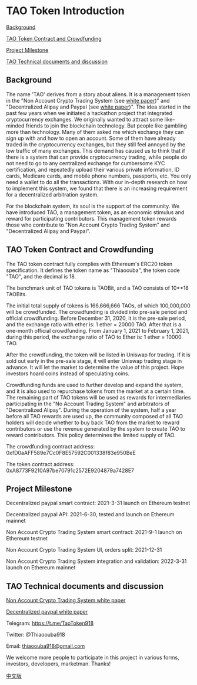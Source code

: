 # TAO Token Introduction



[Background](https://github.com/Thiaoouba-noaccount/ExchangeHub/blob/master/TAO%20Token%20Introduction.md#Background)

[TAO Token Contract and Crowdfunding](https://github.com/Thiaoouba-noaccount/ExchangeHub/blob/master/TAO%20Token%20Introduction.md#TAO-Token-Contract-and-Crowdfunding)

[Project Milestone](https://github.com/Thiaoouba-noaccount/ExchangeHub/blob/master/TAO%20Token%20Introduction.md#Project-Milestone)

[TAO Technical documents and discussion](https://github.com/Thiaoouba-noaccount/ExchangeHub/blob/master/TAO%20Token%20Introduction.md#TAO-Technical-documents-and-discussion)





## Background



The name 'TAO'  derives from a story about aliens. It is a management token in the "Non Account Crypto Trading System (see [white paper](https://github.com/Thiaoouba-noaccount/ExchangeHub/blob/master/doc/non%20account%20Crypto%20trading%20system.md))" and "Decentralized Alipay and Paypal (see [white paper](https://github.com/Thiaoouba-noaccount/DecentralizedPaypal/blob/master/doc/Decentralized%20Alipay.md))". The idea started in the past few years when we initiated a hackathon project that integrated cryptocurrency exchanges. We originally wanted to attract some like-minded friends to join the blockchain technology. But people like gambling more than technology. Many of them asked me which exchange they can sign up with and how to open an account. Some of them have already traded in the cryptocurrency exchanges, but they still feel annoyed by the low traffic of many exchanges. This demand has caused us to think that if there is a system that can provide cryptocurrency trading, while people do not need to go to any centralized exchange for cumbersome KYC certification, and repeatedly upload their various private information, ID cards, Medicare cards, and mobile phone numbers, passports, etc.  You only need a  wallet to do all the transactions. With our in-depth research on how to implement this system, we found that there is an increasing requirement for a decentralized arbitration system. 

For the blockchain system, its soul is the support of the community. We have introduced TAO, a management token, as an economic stimulus and reward for participating contributors. This management token rewards those who contribute to "Non Account Crypto Trading System" and "Decentralized Alipay and Paypal".



## TAO Token Contract and Crowdfunding

The TAO token contract fully complies with Ethereum's ERC20 token specification. It defines the token name as "Thiaoouba", the token code "TAO", and the decimal is 18.



The benchmark unit of TAO tokens is TAOBit, and a TAO consists of 10**18 TAOBits.



The initial total supply of tokens is 166,666,666 TAOs, of which 100,000,000 will be crowdfunded. The crowdfunding is divided into pre-sale period and official crowdfunding. Before December 31, 2020, it is the pre-sale period, and the exchange ratio with ether is: 1 ether = 20000 TAO. After that is a one-month official crowdfunding. From January 1, 2021 to February 1, 2021, during this period, the exchange ratio of TAO to Ether is: 1 ether = 10000 TAO.



After the crowdfunding, the token will be listed in Uniswap for trading. If it is sold out early in the pre-sale stage, it will enter Uniswap trading stage in advance. It will let the market to determine the value of this project. Hope investors hoard coins instead of speculating coins.



Crowdfunding funds are used to further develop and expand the system, and it is also used to repurchase tokens from the market at a certain time. The remaining part of TAO tokens will be used as rewards for intermediaries participating in the "No Account Trading System" and arbitrators of "Decentralized Alipay". During the operation of the system, half a year before all TAO rewards are used up, the community composed of all TAO holders will decide whether to buy back TAO from the market to reward contributors or use the revenue generated by the system to create TAO to reward contributors. This policy determines the limited supply of TAO.



The crowdfunding contract address:  0xfD0aAFF589e7Cc0F8E57592C001338f83e950BeE

The token contract address: 0xA8773F9210A97be70791c2572E9204879a7428E7

 







## Project Milestone

Decentralized paypal smart contract:  2021-3-31 launch on Ethereum testnet

Decentralized paypal  API: 2021-6-30, tested and launch on Ethereum mainnet

Non Account Crypto Trading System smart contract: 2021-9-1 launch on Ethereum testnet

Non Account Crypto Trading System UI, orders split: 2021-12-31

Non Account Crypto Trading System integration and validation: 2022-3-31 launch on Ethereum mainnet





## TAO Technical documents and discussion

[Non Account Crypto Trading System white paper](https://github.com/Thiaoouba-noaccount/ExchangeHub/blob/master/doc/non%20account%20Crypto%20trading%20system.md)

[Decentralized paypal  white paper](https://github.com/Thiaoouba-noaccount/DecentralizedPaypal/blob/master/doc/Decentralized%20Alipay.md)



Telegram: https://t.me/TaoToken918

Twitter: @Thiaoouba918

Email: thiaoouba918@gmail.com

We welcome more people to participate in this project in various forms, investors, developers, marketman.  Thanks!



[中文版](https://github.com/Thiaoouba-noaccount/ExchangeHub/blob/master/TAO%20%E6%95%B0%E5%AD%97%E8%B4%A7%E5%B8%81%E4%BB%8B%E7%BB%8D.md)

